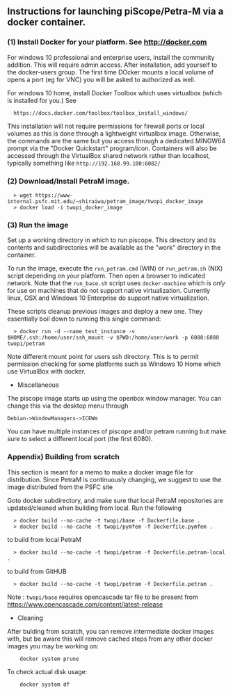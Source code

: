 ## Instructions for launching piScope/Petra-M via a docker container.

### (1) Install Docker for your platform. See http://docker.com

For windows 10 professional and enterprise users, install the
community addition. This will require admin access. After
installation, add yourself to the docker-users group. The first 
time DOcker mounts a local volume of opens a port (eg for VNC) you 
will be asked to authorized as well.

For windows 10 home, install Docker Toolbox which uses virtualbox
(which is installed for you.) See

      https://docs.docker.com/toolbox/toolbox_install_windows/

This installation will not require permissions for firewall ports 
or local volumes as this is done through a lightweight virtualbox
image. Otherwise, the commands are the same but you access through
a dedicated MINGW64 prompt via the "Docker Quickstart" program/icon.
Containers will also be accessed through the VirtualBox shared network
rather than localhost, typically something like `http://192.168.99.100:6082/`

### (2) Download/Install PetraM image. 

```
  > wget https://www-internal.psfc.mit.edu/~shiraiwa/petram_image/twopi_docker_image
  > docker load -i twopi_docker_image
```
### (3) Run the image

Set up a working directory in which to run piscope.
This directory and its contents and subdirectories will be available 
as the "work" directory in the container.

To run the image, execute the `run_petram.cmd` (WIN) or 
`run_petram.sh` (NIX) script depending on your platform. Then open
a browser to indicated network. Note that the `run_base.sh` script
uses `docker-machine` which is *only* for use on machines that do
not support native virtualization. Currently linux, OSX and Windows 10
Enterprise do support native virtualization. 

These scripts cleanup previous images and deploy a new one. They
essentially boil down to running this single command:

```
  > docker run -d --name test_instance -v $HOME/.ssh:/home/user/ssh_mount -v $PWD:/home/user/work -p 6080:6080 twopi/petram
```

Note different mount point for users ssh directory. This is to permit permission checking
for some platforms such as Windows 10 Home which use VirtualBox with docker.

- Miscellaneous

The piscope image starts up using the openbox window manager. You
can change this via the desktop menu through

    Debian->WindowManagers->ICEWm

You can have multiple instances of piscope and/or petram running
but make sure to select a different local port (the first 6080).

### Appendix) Building from scratch
This section is meant for a memo to make a docker image file for
distribution. Since PetraM is continuously changing, we suggest
to use the image distributed from the PSFC site

Goto docker subdirectory, and make sure that local PetraM repositories 
are updated/cleaned when building from local.
Run the following

```
  > docker build --no-cache -t twopi/base -f Dockerfile.base .
  > docker build --no-cache -t twopi/pymfem -f Dockerfile.pymfem .
```
  to build from local PetraM
```
  > docker build --no-cache -t twopi/petram -f Dockerfile.petram-local .
```
  to build from GitHUB
```
  > docker build --no-cache -t twopi/petram -f Dockerfile.petram .
```
  Note : `twopi/base` requires opencascade tar file to be present from
    https://www.opencascade.com/content/latest-release

- Cleaning

After bulding from scratch, you can remove intermediate docker
images with, but be aware this will remove cached steps from any
other docker images you may be working on:
```
    docker system prune
```
To check actual disk usage:
```
    docker system df
```    
 
 

